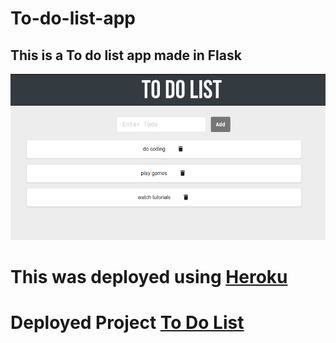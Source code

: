 # To-do-list-app
## This is a To do list app made in Flask 
<img src="todo_in.png"/>

# This was deployed using <a href="https://dashboard.heroku.com/">Heroku</a>
# Deployed Project <a href="https://todolstapp.herokuapp.com/">To Do List</a>
